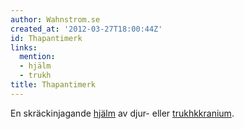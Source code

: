 ```yaml
---
author: Wahnstrom.se
created_at: '2012-03-27T18:00:44Z'
id: Thapantimerk
links:
  mention:
  - hjälm
  - trukh
title: Thapantimerk
---
```


En skräckinjagande [hjälm] av djur- eller [trukhkkranium].

  [hjälm]: hjälm
  [trukhkkranium]: trukh